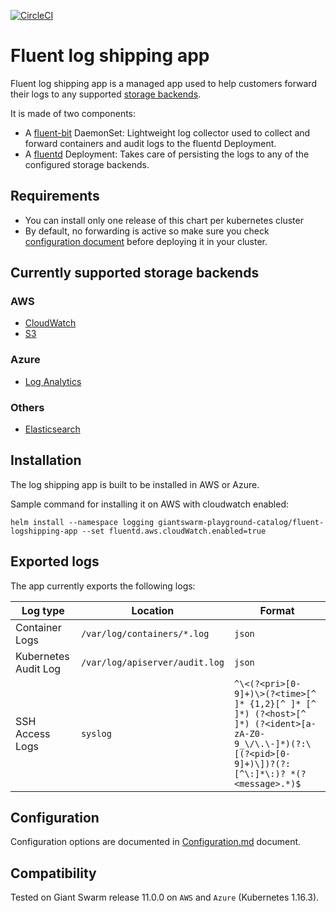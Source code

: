 
[![CircleCI](https://circleci.com/gh/giantswarm/fluent-logshipping-app.svg?style=shield)](https://circleci.com/gh/giantswarm/fluent-logshipping-app)

# Fluent log shipping app

Fluent log shipping app is a managed app used to help customers forward their logs to any supported [storage backends](#currently-supported-storage-backends).

It is made of two components: 
- A [fluent-bit](https://github.com/fluent/fluent-bit) DaemonSet: Lightweight log collector used to collect and forward containers and audit logs to the fluentd Deployment.
- A [fluentd](https://github.com/fluent/fluentd) Deployment: Takes care of persisting the logs to any of the configured storage backends.

## Requirements

- You can install only one release of this chart per kubernetes cluster
- By default, no forwarding is active so make sure you check [configuration document](helm/fluent-logshipping-app/Configuration.md) before deploying it in your cluster.

## Currently supported storage backends

### AWS 

- [CloudWatch](https://aws.amazon.com/cloudwatch/)
- [S3](https://aws.amazon.com/s3/)

### Azure

- [Log Analytics](https://azure.microsoft.com/en-us/services/monitor)

### Others

- [Elasticsearch](https://www.elastic.co/elasticsearch/)

## Installation

The log shipping app is built to be installed in AWS or Azure.

Sample command for installing it on AWS with cloudwatch enabled:

```text
helm install --namespace logging giantswarm-playground-catalog/fluent-logshipping-app --set fluentd.aws.cloudWatch.enabled=true 
```

## Exported logs

The app currently exports the following logs:

| Log type              | Location                       | Format            |
| --------------------- | -------------------------------| ----------------- |
| Container Logs        | `/var/log/containers/*.log`    | `json`            |
| Kubernetes Audit Log  | `/var/log/apiserver/audit.log` | `json`            |
| SSH Access Logs       | `syslog`                       | `^\<(?<pri>[0-9]+)\>(?<time>[^ ]* {1,2}[^ ]* [^ ]*) (?<host>[^ ]*) (?<ident>[a-zA-Z0-9_\/\.\-]*)(?:\[(?<pid>[0-9]+)\])?(?:[^\:]*\:)? *(?<message>.*)$` |

## Configuration

Configuration options are documented in [Configuration.md](helm/fluent-logshipping-app/Configuration.md) document.

## Compatibility

Tested on Giant Swarm release 11.0.0 on `AWS` and `Azure` (Kubernetes 1.16.3).
